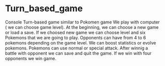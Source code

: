 # Turn_based_game
Console Turn-based game similar to Pokomen game We play with computer ( we can choose game level). At the beginning, we can choose a new game or load a save. If we choosed new game we can choose level and six Pokemons that we are going to play. Opponents can have from 4 to 6 pokemons depending on the game level. We can boost statistics or evolve pokemons. Pokemons can use normal or special attack. After winnig a battle with opponent we can save and quit the game. If we win with four opponents we win game.
